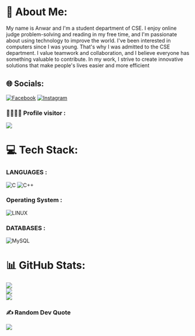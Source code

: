 # 💫 About Me:
My name is Anwar and I'm a student department of CSE. I enjoy online judge problem-solving and reading in my free time, and I'm passionate about using technology to improve the world. I've been interested in computers since I was young. That's why I was admitted to the CSE department. I value teamwork and collaboration, and I believe everyone has something valuable to contribute. In my work, I strive to create innovative solutions that make people's lives easier and more efficient



## 🌐 Socials:
[![Facebook](https://img.shields.io/badge/Facebook-%231877F2.svg?logo=Facebook&logoColor=white)](https://facebook.com/opu966) [![Instagram](https://img.shields.io/badge/Instagram-%23E4405F.svg?logo=Instagram&logoColor=white)](https://instagram.com/anwar_opu) 

### 👨‍👩‍👧‍👦 Profile visitor :

[![](https://visitcount.itsvg.in/api?id=anwar-opu&icon=2&color=1)](https://visitcount.itsvg.in)

# 💻 Tech Stack:
### LANGUAGES :
![C](https://img.shields.io/badge/c-%2300599C.svg?style=flat&logo=c&logoColor=white) ![C++](https://img.shields.io/badge/c++-%2300599C.svg?style=flat&logo=c%2B%2B&logoColor=white) 

### Operating System :
![LINUX](https://img.shields.io/badge/Linux-FCC624?style=flat&logo=linux&logoColor=black) 

### DATABASES :
![MySQL](https://img.shields.io/badge/mysql-%2300f.svg?style=flat&logo=mysql&logoColor=white)

# 📊 GitHub Stats:
![](https://github-readme-stats.vercel.app/api?username=anwar-opu&theme=dark&hide_border=false&include_all_commits=true&count_private=true)<br/>
![](https://github-readme-streak-stats.herokuapp.com/?user=anwar-opu&theme=dark&hide_border=false)<br/>
![](https://github-readme-stats.vercel.app/api/top-langs/?username=anwar-opu&theme=dark&hide_border=false&include_all_commits=true&count_private=true&layout=compact)

### ✍️ Random Dev Quote
![](https://quotes-github-readme.vercel.app/api?type=horizontal&theme=radical)



<!-- Proudly created with GPRM ( https://gprm.itsvg.in ) -->
